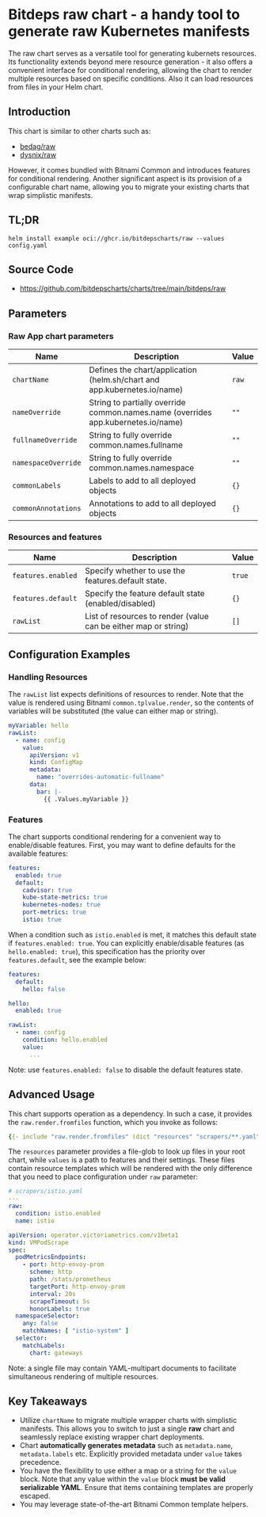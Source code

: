 # Bitdeps raw chart - a handy tool to generate raw Kubernetes manifests

The raw chart serves as a versatile tool for generating kubernets resources. Its functionality extends beyond mere resource generation - it also offers a convenient interface for conditional rendering, allowing the chart to render multiple resources based on specific conditions. Also it can load resources from files in your Helm chart.

## Introduction

This chart is similar to other charts such as:

- [bedag/raw](https://artifacthub.io/packages/helm/main/raw)
- [dysnix/raw](https://artifacthub.io/packages/helm/dysnix/raw)

However, it comes bundled with Bitnami Common and introduces features for conditional rendering. Another significant aspect is its provision of a configurable chart name, allowing you to migrate your existing charts that wrap simplistic manifests.

## TL;DR

```shell
helm install example oci://ghcr.io/bitdepscharts/raw --values config.yaml
```

## Source Code

* <https://github.com/bitdepscharts/charts/tree/main/bitdeps/raw>

## Parameters

### Raw App chart parameters

| Name                | Description                                                                       | Value |
| ------------------- | --------------------------------------------------------------------------------- | ----- |
| `chartName`         | Defines the chart/application (helm.sh/chart and app.kubernetes.io/name)          | `raw` |
| `nameOverride`      | String to partially override common.names.name (overrides app.kubernetes.io/name) | `""`  |
| `fullnameOverride`  | String to fully override common.names.fullname                                    | `""`  |
| `namespaceOverride` | String to fully override common.names.namespace                                   | `""`  |
| `commonLabels`      | Labels to add to all deployed objects                                             | `{}`  |
| `commonAnnotations` | Annotations to add to all deployed objects                                        | `{}`  |

### Resources and features

| Name               | Description                                                     | Value  |
| ------------------ | --------------------------------------------------------------- | ------ |
| `features.enabled` | Specify whether to use the features.default state.              | `true` |
| `features.default` | Specify the feature default state (enabled/disabled)            | `{}`   |
| `rawList`          | List of resources to render (value can be either map or string) | `[]`   |

## Configuration Examples

### Handling Resources

The `rawList` list expects definitions of resources to render. Note that the value is rendered using Bitnami `common.tplvalue.render`, so the contents of variables will be substituted (the value can either map or string).

```yaml
myVariable: hello
rawList:
  - name: config
    value:
      apiVersion: v1
      kind: ConfigMap
      metadata:
        name: "overrides-automatic-fullname"
      data:
        bar: |-
          {{ .Values.myVariable }}
```

### Features

The chart supports conditional rendering for a convenient way to enable/disable features. First, you may want to define defaults for the available features:

```yaml
features:
  enabled: true
  default:
    cadvisor: true
    kube-state-metrics: true
    kubernetes-nodes: true
    port-metrics: true
    istio: true
```

When a condition such as `istio.enabled` is met, it matches this default state if `features.enabled: true`. You can explicitly enable/disable features (as `hello.enabled: true`), this specification has the priority over `features.default`, see the example below:

```yaml
features:
  default:
    hello: false

hello:
  enabled: true

rawList:
  - name: config
    condition: hello.enabled
    value:
      ...
```

Note: use `features.enabled: false` to disable the default features state.

## Advanced Usage

This chart supports operation as a dependency. In such a case, it provides the `raw.render.fromfiles` function, which you invoke as follows:

```yaml
{{- include "raw.render.fromfiles" (dict "resources" "scrapers/**.yaml" "values" .Values.scrapers "context" $) -}}
```

The `resources` parameter provides a file-glob to look up files in your root chart, while `values` is a path to features and their settings. These files contain resource templates which will be rendered with the only difference that you need to place configuration under `raw` parameter:

```yaml
# scrapers/istio.yaml
---
raw:
  condition: istio.enabled
  name: istio

apiVersion: operator.victoriametrics.com/v1beta1
kind: VMPodScrape
spec:
  podMetricsEndpoints:
    - port: http-envoy-prom
      scheme: http
      path: /stats/prometheus
      targetPort: http-envoy-prom
      interval: 20s
      scrapeTimeout: 5s
      honorLabels: true
  namespaceSelector:
    any: false
    matchNames: [ "istio-system" ]
  selector:
    matchLabels:
      chart: gateways
```

Note: a single file may contain YAML-multipart documents to facilitate simultaneous rendering of multiple resources.

## Key Takeaways

- Utilize `chartName` to migrate multiple wrapper charts with simplistic manifests. This allows you to switch to just a single **raw** chart and seamlessly replace existing wrapper chart deployments.
- Chart **automatically generates metadata** such as `metadata.name`, `metadata.labels` etc. Explicitly provided metadata under `value` takes precedence.
- You have the flexibility to use either a map or a string for the `value` block. Note that any value within the `value` block **must be valid serializable YAML**. Ensure that items containing templates are properly escaped.
- You may leverage state-of-the-art Bitnami Common template helpers.

